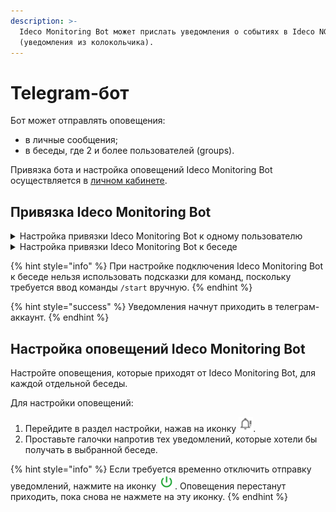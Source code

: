 ```yaml
---
description: >-
  Ideco Monitoring Bot может прислать уведомления о событиях в Ideco NGFW
  (уведомления из колокольчика).
---
```


# Telegram-бот

Бот может отправлять оповещения:

* в личные сообщения;
* в беседы, где 2 и более пользователей (groups).

Привязка бота и настройка оповещений Ideco Monitoring Bot осуществляется в [личном кабинете](https://my.ideco.ru/).

## Привязка Ideco Monitоring Bot

<details>

<summary>Настройка привязки Ideco Monitoring Bot к одному пользователю</summary>

1. Настроить интернет на Ideco NGFW.
2. [Привязать лицензию](/settings/server-management/license-management.md) к серверу.
3. Перейти к диалогу с ботом: [@ideco\_monitor\_bot](https://telegram.im/@ideco\_monitor\_bot).
4. Написать боту `/start`.
5. Скопировать код привязки к аккаунту.
6. Перейти в раздел **Ideco Monitoring Bot** в [личном кабинете](https://my.ideco.ru/#/ideco-monitoring-bot).
7. Нажать на кнопку **Привязать аккаунт**.
8. Ввести код в соответствующее поле и нажать на кнопку **Привязать**.

![](/.gitbook/assets/telegram-bot.png)

</details>

<details>

<summary>Настройка привязки Ideco Monitoring Bot к беседе</summary>

1. Настроить интернет на Ideco NGFW.
2. [Привязать лицензию](/settings/server-management/license-management.md) к серверу.
3. Перейти в группу и добавить пользователя @ideco_monitor_bot.
4. Написать `/start` в группе.
5. Скопировать код привязки к аккаунту.
6. Перейти в раздел **Ideco Monitoring Bot** в [личном кабинете](https://my.ideco.ru/#/ideco-monitoring-bot).
7. Нажать на кнопку **Привязать аккаунт**.
8. Ввести код в соответствующее поле и нажать на кнопку **Привязать**.

![](/.gitbook/assets/telegram-bot.png)

</details>

{% hint style="info" %}
При настройке подключения Ideco Monitoring Bot к беседе нельзя использовать подсказки для команд, поскольку требуется ввод команды `/start` вручную.
{% endhint %}

{% hint style="success" %}
Уведомления начнут приходить в телеграм-аккаунт.
{% endhint %}

## Настройка оповещений Ideco Monitоring Bot

Настройте оповещения, которые приходят от Ideco Monitoring Bot, для каждой отдельной беседы.

Для настройки оповещений:

1. Перейдите в раздел настройки, нажав на иконку ![](/.gitbook/assets/icon-bot-notifications.png).
2. Проставьте галочки напротив тех уведомлений, которые хотели бы получать в выбранной беседе.

{% hint style="info" %}
Если требуется временно отключить отправку уведомлений, нажмите на иконку ![](/.gitbook/assets/icon-bot-off.png). Оповещения перестанут приходить, пока снова не нажмете на эту иконку.
{% endhint %}
